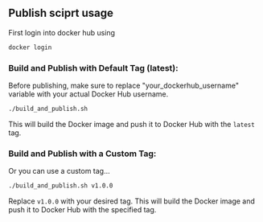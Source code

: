 ## Publish sciprt usage

First login into docker hub using
```bash
docker login
```

### Build and Publish with Default Tag (latest):

Before publishing, make sure to replace "your_dockerhub_username" variable with your actual Docker Hub username.
```bash
./build_and_publish.sh
```
This will build the Docker image and push it to Docker Hub with the `latest` tag.

### Build and Publish with a Custom Tag:
Or you can use a custom tag...
```bash
./build_and_publish.sh v1.0.0
```
Replace `v1.0.0` with your desired tag. This will build the Docker image and push it to Docker Hub with the specified tag.